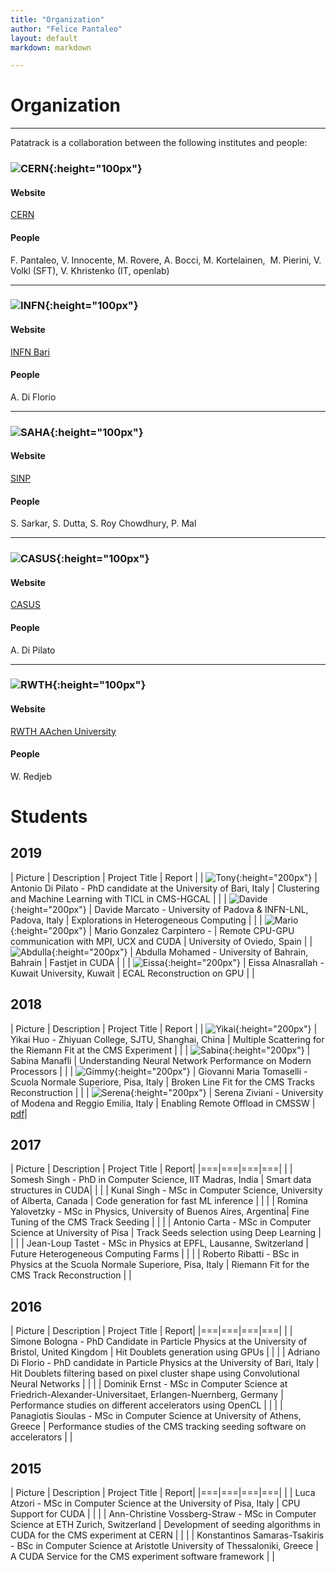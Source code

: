 ```yaml
---
title: "Organization"
author: "Felice Pantaleo"
layout: default
markdown: markdown

---
```


# Organization
-----
Patatrack is a collaboration between the following institutes and people:

### ![CERN]({{site.baseurl}}/images/CERN-logo.jpg){:height="100px"}

#### Website
[CERN](http://home.cern/)

#### People
F. Pantaleo, V. Innocente, M. Rovere, A. Bocci, M. Kortelainen, ​
M. Pierini, V. Volkl (SFT), V. Khristenko (IT, openlab)​

-----
### ![INFN]({{site.baseurl}}/images/INFN-logo.jpg){:height="100px"}

#### Website
[INFN Bari](https://www.ba.infn.it/index.php/it/)
#### People
A. Di Florio

-----
### ![SAHA]({{site.baseurl}}/images/saha-logo.gif){:height="100px"}  

#### Website
[SINP](http://www.saha.ac.in/web/)
#### People

S. Sarkar, S. Dutta, S. Roy Chowdhury, P. Mal​

-----
### ![CASUS]({{site.baseurl}}/images/CASUS-logo.png){:height="100px"}

#### Website
[CASUS](https://www.casus.science/)
#### People
A. Di Pilato

-----
### ![RWTH]({{site.baseurl}}/images/rwth_aachen_university-logo.png){:height="100px"}

#### Website
[RWTH AAchen University](https://www.rwth-aachen.de/)
#### People
W. Redjeb


# Students

## 2019

| Picture | Description | Project Title |  Report |
| ![Tony]({{site.baseurl}}/images/headshots/2019_Antonio_DiPilato.jpg){:height="200px"}  | Antonio Di Pilato - PhD candidate at the University of Bari, Italy | Clustering and Machine Learning with TICL in CMS-HGCAL | |
| ![Davide]({{site.baseurl}}/images/headshots/2019_Davide_Marcato.jpg){:height="200px"}  | Davide Marcato - University of Padova & INFN-LNL, Padova, Italy | Explorations in Heterogeneous Computing | |
| ![Mario]({{site.baseurl}}/images/headshots/2019_Mario_Gonzalez_Carpintero.jpg){:height="200px"}  | Mario Gonzalez Carpintero -  | Remote CPU-GPU communication with MPI, UCX and CUDA | University of Oviedo, Spain |
| ![Abdulla]({{site.baseurl}}/images/headshots/2019_Abdulla_Mohamed.jpg){:height="200px"}  | Abdulla Mohamed - University of Bahrain, Bahrain | Fastjet in CUDA | |
| ![Eissa]({{site.baseurl}}/images/headshots/2019_Eissa_Alnasrallah.jpg){:height="200px"}  | Eissa Alnasrallah - Kuwait University, Kuwait | ECAL Reconstruction on GPU | |


## 2018

| Picture | Description | Project Title |  Report |
| ![Yikai]({{site.baseurl}}/images/headshots/2018_Hikai.jpg){:height="200px"}  | Yikai Huo - Zhiyuan College, SJTU, Shanghai, China | Multiple Scattering for the Riemann Fit at the CMS Experiment | |
| ![Sabina]({{site.baseurl}}/images/headshots/2018_Sabina.jpg){:height="200px"}  | Sabina Manafli | Understanding Neural Network Performance on Modern Processors | |
| ![Gimmy]({{site.baseurl}}/images/headshots/2018_Gimmy.jpg){:height="200px"}  | Giovanni Maria Tomaselli - Scuola Normale Superiore, Pisa, Italy | Broken Line Fit for the CMS Tracks Reconstruction | |
| ![Serena]({{site.baseurl}}/images/headshots/2018_Serena_Ziviani.jpg){:height="200px"}  | Serena Ziviani - University of Modena and Reggio Emilia, Italy | Enabling Remote Offload in CMSSW  | [pdf]({{site.baseurl}}/students_reports/Serena_Ziviani_remote_offload_in_cmssw.pdf)|


## 2017

| Picture | Description | Project Title |  Report|
|===|===|===|===|
|   | Somesh Singh -  PhD in Computer Science, IIT Madras, India | Smart data structures in CUDA| |
|   | Kunal Singh - MSc in Computer Science, University of Alberta, Canada | Code generation for fast ML inference | |
|   | Romina Yalovetzky - MSc in Physics, University of Buenos Aires, Argentina| Fine Tuning of the CMS Track Seeding | |
|  | Antonio Carta - MSc in Computer Science at University of Pisa | Track Seeds selection using Deep Learning  | |
|  | Jean-Loup Tastet - MSc in Physics at EPFL, Lausanne, Switzerland | Future Heterogeneous Computing Farms  | |
|  | Roberto Ribatti - BSc in Physics at the Scuola Normale Superiore, Pisa, Italy | Riemann Fit for the CMS Track Reconstruction  | |



## 2016

| Picture | Description | Project Title |  Report|
|===|===|===|===|
|  | Simone Bologna - PhD Candidate in Particle Physics at the University of Bristol, United Kingdom | Hit Doublets generation using GPUs  | |
|  |  Adriano Di Florio - PhD candidate in Particle Physics at the University of Bari, Italy | Hit Doublets filtering based on pixel cluster shape using Convolutional Neural Networks  | |
|  | Dominik Ernst -  MSc in Computer Science at Friedrich-Alexander-Universitaet, Erlangen-Nuernberg, Germany | Performance studies on different accelerators using OpenCL  | |
|  |  Panagiotis Sioulas - MSc in Computer Science at University of Athens, Greece | Performance studies of the CMS tracking seeding software on accelerators  | |


## 2015

| Picture | Description | Project Title |  Report|
|===|===|===|===|
|  | Luca Atzori - MSc in Computer Science at the University of Pisa, Italy | CPU Support for CUDA  | |
|  |  Ann-Christine Vossberg-Straw - MSc in Computer Science at ETH Zurich, Switzerland | Development of seeding algorithms in CUDA for the CMS experiment at CERN  | |
|  | Konstantinos Samaras-Tsakiris - BSc in Computer Science at Aristotle University of Thessaloniki, Greece | A CUDA Service for the CMS experiment software framework  | |
